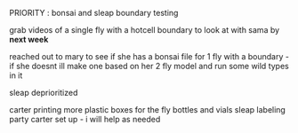 PRIORITY : bonsai and sleap boundary testing

grab videos of a single fly with a hotcell boundary to look at with sama by **next week**

reached out to mary to see if she has a bonsai file for 1 fly with a boundary - if she doesnt ill make one based on her 2 fly model and run some wild types in it

sleap deprioritized

carter printing more plastic boxes for the fly bottles and vials
sleap labeling party carter set up - i will help as needed